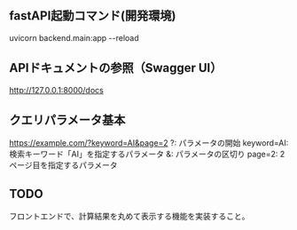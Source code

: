 
## fastAPI起動コマンド(開発環境)

uvicorn backend.main:app --reload

## APIドキュメントの参照（Swagger UI）

http://127.0.0.1:8000/docs


## クエリパラメータ基本

https://example.com/?keyword=AI&page=2
?: パラメータの開始
keyword=AI: 検索キーワード「AI」を指定するパラメータ
&: パラメータの区切り
page=2: 2ページ目を指定するパラメータ


## TODO

フロントエンドで、計算結果を丸めて表示する機能を実装すること。
